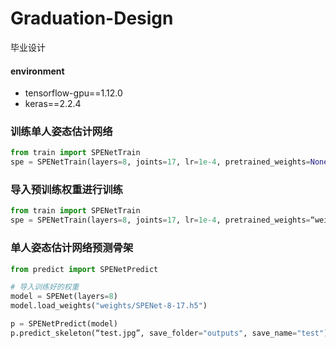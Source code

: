 # Graduation-Design
毕业设计
#### environment
- tensorflow-gpu==1.12.0
- keras==2.2.4

### 训练单人姿态估计网络
~~~Python
from train import SPENetTrain
spe = SPENetTrain(layers=8, joints=17, lr=1e-4, pretrained_weights=None)
~~~

### 导入预训练权重进行训练
~~~Python
from train import SPENetTrain
spe = SPENetTrain(layers=8, joints=17, lr=1e-4, pretrained_weights=“weights/SPENet-8-17.h5”)
~~~

### 单人姿态估计网络预测骨架
~~~Python
from predict import SPENetPredict

# 导入训练好的权重
model = SPENet(layers=8)
model.load_weights("weights/SPENet-8-17.h5")

p = SPENetPredict(model)
p.predict_skeleton(“test.jpg”, save_folder="outputs", save_name="test")
~~~
